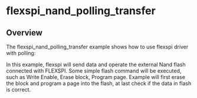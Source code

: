 # flexspi_nand_polling_transfer

## Overview
The flexspi_nand_polling_transfer example shows how to use flexspi driver with polling:

In this example, flexspi will send data and operate the external Nand flash connected with FLEXSPI. Some simple flash command will
be executed, such as Write Enable, Erase block, Program page.
Example will first erase the block and program a page into the flash, at last check if the data in flash is correct.